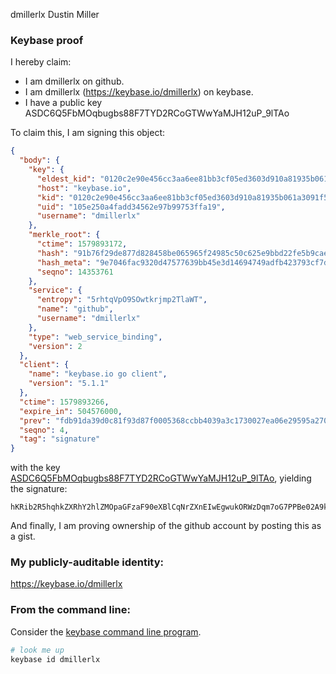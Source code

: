dmillerlx
Dustin Miller
### Keybase proof

I hereby claim:

  * I am dmillerlx on github.
  * I am dmillerlx (https://keybase.io/dmillerlx) on keybase.
  * I have a public key ASDC6Q5FbMOqbugbs88F7TYD2RCoGTWwYaMJH12uP_9lTAo

To claim this, I am signing this object:

```json
{
  "body": {
    "key": {
      "eldest_kid": "0120c2e90e456cc3aa6ee81bb3cf05ed3603d910a81935b061a3091f5dae3fff654c0a",
      "host": "keybase.io",
      "kid": "0120c2e90e456cc3aa6ee81bb3cf05ed3603d910a81935b061a3091f5dae3fff654c0a",
      "uid": "105e250a4fadd34562e97b99753ffa19",
      "username": "dmillerlx"
    },
    "merkle_root": {
      "ctime": 1579893172,
      "hash": "91b76f29de877d828458be065965f24985c50c625e9bbd22fe5b9cae17c1c035ebe29c4b00be60c3b1fdab328d2329ccb75d5f269ded58b810c890dce88ef539",
      "hash_meta": "9e7046fac9320d47577639bb45e3d14694749adfb423793cf7d8a5bb1f34917d",
      "seqno": 14353761
    },
    "service": {
      "entropy": "5rhtqVpO9SOwtkrjmp2TlaWT",
      "name": "github",
      "username": "dmillerlx"
    },
    "type": "web_service_binding",
    "version": 2
  },
  "client": {
    "name": "keybase.io go client",
    "version": "5.1.1"
  },
  "ctime": 1579893266,
  "expire_in": 504576000,
  "prev": "fdb91da39d0c81f93d87f0005368ccbb4039a3c1730027ea06e29595a270d674",
  "seqno": 4,
  "tag": "signature"
}
```

with the key [ASDC6Q5FbMOqbugbs88F7TYD2RCoGTWwYaMJH12uP_9lTAo](https://keybase.io/dmillerlx), yielding the signature:

```
hKRib2R5hqhkZXRhY2hlZMOpaGFzaF90eXBlCqNrZXnEIwEgwukORWzDqm7oG7PPBe02A9kQqBk1sGGjCR9drj//ZUwKp3BheWxvYWTESpcCBMQg/bkdo50Mgfk9h/AAU2jMu0A5o8FzACfqBuKVlaJw1nTEIHgyyIlx3IsgRxKZvXJ5vjg3DI8wbBInjsrJkk5v1LcRAgHCo3NpZ8RAYmOptn7SB2rBhelrtlsbQs8oSxeiqMbvAUU/RQqNSpLr5l9I/Q3I+UItGzpElkvIMOMwNwAuCUTH9Ddwv+kFBahzaWdfdHlwZSCkaGFzaIKkdHlwZQildmFsdWXEIJ93IgX6WdLFS5l/QBna/1S8QGq1lUhnf+tqDtH/nNIqo3RhZ80CAqd2ZXJzaW9uAQ==

```

And finally, I am proving ownership of the github account by posting this as a gist.

### My publicly-auditable identity:

https://keybase.io/dmillerlx

### From the command line:

Consider the [keybase command line program](https://keybase.io/download).

```bash
# look me up
keybase id dmillerlx
```
